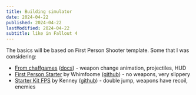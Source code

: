 ```yaml
---
title: Building simulator
date: 2024-04-22
published: 2024-04-22
lastModified: 2024-04-22
subtitle: like in Fallout 4
---
```

The basics will be based on First Person Shooter template. Some that I was considering:
- [From chaffgames](https://github.com/chafmere/Godot4-FPS-Template.git) ([docs](https://docs.chaffgames.com/docs/fpstemplate/creating_a_new_weapon/)) - weapon change animation, projectiles, HUD
- [First Person Starter](https://godotengine.org/asset-library/asset/424) by Whimfoome ([github]()) - no weapons, very slippery
- [Starter Kit FPS](https://godotengine.org/asset-library/asset/2208) by Kenney ([github](https://github.com/KenneyNL/Starter-Kit-FPS)) - double jump, weapons have recoil, enemies